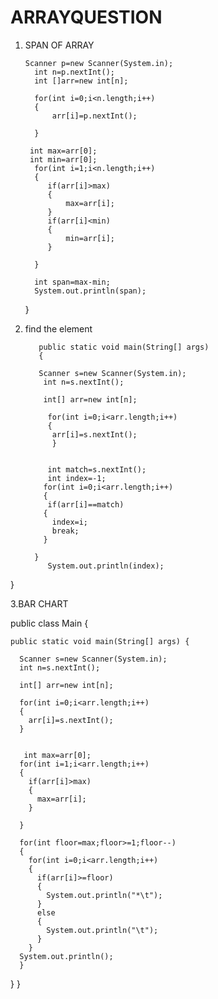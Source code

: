 # ARRAYQUESTION

1. SPAN OF ARRAY 


       Scanner p=new Scanner(System.in);
         int n=p.nextInt();
         int []arr=new int[n];
         
         for(int i=0;i<n.length;i++)
         {
             arr[i]=p.nextInt();
             
         }
        
        int max=arr[0];
        int min=arr[0];
         for(int i=1;i<n.length;i++)
         {
            if(arr[i]>max)
            {
                max=arr[i];
            }
            if(arr[i]<min)
            {
                min=arr[i];
            }
            
         }
         
         int span=max-min;
         System.out.println(span);
     }
     
2. find the element 
     
          public static void main(String[] args) 
          {
     
          Scanner s=new Scanner(System.in);
           int n=s.nextInt();
      
           int[] arr=new int[n];
      
            for(int i=0;i<arr.length;i++)
            {
             arr[i]=s.nextInt();
             }
      
     
            int match=s.nextInt();
            int index=-1;
           for(int i=0;i<arr.length;i++)
           {
            if(arr[i]==match)
           {
             index=i;
             break;
           }
        
         }
            System.out.println(index);
      
  }
  
3.BAR CHART


public class Main
{
    
    
    public static void main(String[] args) {
      
      Scanner s=new Scanner(System.in);
      int n=s.nextInt();
      
      int[] arr=new int[n];
      
      for(int i=0;i<arr.length;i++)
      {
        arr[i]=s.nextInt();
      }
      
     
       int max=arr[0];
      for(int i=1;i<arr.length;i++)
      {
        if(arr[i]>max)
        {
          max=arr[i];
        }
        
      }
      
      for(int floor=max;floor>=1;floor--)
      {
        for(int i=0;i<arr.length;i++)
        {
          if(arr[i]>=floor)
          {
            System.out.println("*\t");
          }
          else
          {
            System.out.println("\t");
          }
        }
      System.out.println();
      }
      
  }
}
  
